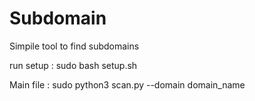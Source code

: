 # Subdomain

Simpile tool to find subdomains 

run setup : sudo bash setup.sh

Main file : sudo python3 scan.py --domain domain_name 
